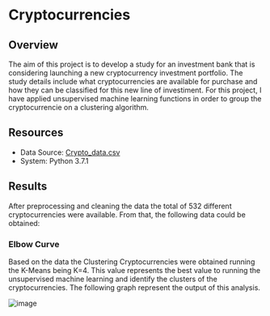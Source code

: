 # Cryptocurrencies

## Overview

The aim of this project is to develop a study for an investment bank that is considering launching a new cryptocurrency investment portfolio. The study details include what cryptocurrencies are available for purchase and how they can be classified for this new line of investiment. For this project, I have applied unsupervised machine learning functions in order to group the cryptocurrencie on a clustering algorithm. 

## Resources
- Data Source: [Crypto_data.csv](https://github.com/Marietas/Cryptocurrencies/blob/main/Resources/crypto_data.csv)
- System: Python 3.7.1


## Results

After preprocessing and cleaning the data the total of 532 different cryptocurrencies were available. From that, the following data could be obtained:

### Elbow Curve

Based on the data the Clustering Cryptocurrencies were obtained running the K-Means being K=4. This value represents the best value to running the unsupervised machine learning and identify the clusters of the cryptocurrencies. The following graph represent the output of this analysis.

![image](https://user-images.githubusercontent.com/76540704/116832911-993ee200-ab84-11eb-97c0-c5c73c78f46a.png)


